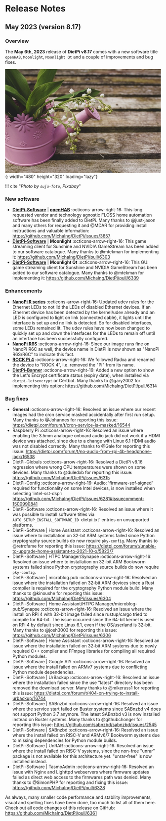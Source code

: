 # Release Notes

## May 2023 (version 8.17)

### Overview

The **May 6th, 2023** release of **DietPi v8.17** comes with a new software title `openHAB`, `Moonlight`, `Moonlight Qt` and a couple of improvements and bug fixes.

![Lilies of the valley](../assets/images/dietpi-release-v8_17.jpg){: width="480" height="320" loading="lazy"}

!!! cite "*Photo by `suju-foto`, Pixabay*"

### New software

- [**DietPi-Software**](../../dietpi_tools/software_installation/#dietpi-software) | [**openHAB**](../../software/social/#openhab) :octicons-arrow-right-16: This long requested vendor and technology agnostic FLOSS home automation software has been finally added to DietPi. Many thanks to @just-jason and many others for requesting it and @MDAR for providing install instructions and valuable information: <https://github.com/MichaIng/DietPi/issues/3857>
- [**DietPi-Software**](../../dietpi_tools/software_installation/#dietpi-software) | **Moonlight** :octicons-arrow-right-16: This game streaming client for Sunshine and NVIDIA GameStream has been added to our software catalogue. Many thanks to @mtekman for implementing it: <https://github.com/MichaIng/DietPi/pull/6303>
- [**DietPi-Software**](../../dietpi_tools/software_installation/#dietpi-software) | **Moonlight Qt** :octicons-arrow-right-16: This GUI game streaming client for Sunshine and NVIDIA GameStream has been added to our software catalogue. Many thanks to @mtekman for implementing it: <https://github.com/MichaIng/DietPi/pull/6339>

### Enhancements

- [**NanoPi R series**](../../hardware/#nanopi-series-friendlyelec) :octicons-arrow-right-16: Updated udev rules for the Ethernet LEDs to not lid the LEDs of disabled Ethernet devices. If an Ethernet device has been detected by the kernel/udev already and an LED is configured to light on link (connected cable), it lights until the interface is set up and no link is detected. So for disabled interfaces, some LEDs remained lit. The udev rules have now been changed to quickly set up and down the interfaces for the LEDs to remain off until an interface has been successfully configured.
- [**NanoPi R6S**](../../hardware/#nanopi-series-friendlyelec) :octicons-arrow-right-16: Since our image runs fine on NanoPi R6C as well, the device name in DietPi is now shown as "NanoPi R6S/R6C" to indicate this fact.
- [**ROCK Pi 4**](../../hardware/#radxa) :octicons-arrow-right-16: We followed Radxa and renamed the device to "ROCK 4", i.e. removed the "Pi" from its name.
- [**DietPi-Banner**](../../dietpi_tools/misc_tools/#dietpi-banner) :octicons-arrow-right-16: Added a new option to show the Let's Encrypt certificate status (expiry date), when installed via `dietpi-letsencrypt` or Certbot. Many thanks to @gary2002 for implementing this option: <https://github.com/MichaIng/DietPi/pull/6314>

### Bug fixes

- **General** :octicons-arrow-right-16: Resolved an issue where our recent images had the cron service masked accidentally after first run setup. Many thanks to @Johannes for reporting this issue: <https://dietpi.com/forum/t/cron-service-is-masked/16544>
- Raspberry Pi :octicons-arrow-right-16: Resolved an issue where enabling the 3.5mm analogue onboard audio jack did not work if a HDMI device was attached, since due to a change with Linux 6.1 HDMI audio was not disabled correctly. Many thanks to @Gale for reporting this issue: <https://dietpi.com/forum/t/no-audio-from-rpi-4b-headphone-jack/16538>
- DietPi-Globals :octicons-arrow-right-16: Resolved a DietPi v8.16 regression where wrong CPU temperatures were shown on some devices. Many thanks to @duledxb for reporting this issue: <https://github.com/MichaIng/DietPi/issues/6315>
- DietPi-Config :octicons-arrow-right-16: Audio: 'firmware-sof-signed' required for functionality on some Intel devices, is now installed when selecting 'intel-sst-dsp': <https://github.com/MichaIng/DietPi/issues/6281#issuecomment-1500990841>
- DietPi-Software :octicons-arrow-right-16: Resolved an issue where it was possible to install software titles via `AUTO_SETUP_INSTALL_SOFTWARE_ID `dietpi.txt` entries on unsupported platforms.
- DietPi-Software | Home Assistant :octicons-arrow-right-16: Resolved an issue where to installation on 32-bit ARM systems failed since Python cryptography source builds do now require `pky-config`. Many thanks to @retrofame for reporting this issue: <https://dietpi.com/forum/t/unable-to-upgrade-home-assistant-to-2021-10-x/5823/7>
- DietPi-Software | HTPC Manager/Synapse :octicons-arrow-right-16: Resolved an issue where to installation on 32-bit ARM Bookworm systems failed since Python cryptography source builds do now require `pky-config`.
- DietPi-Software | microblog.pub :octicons-arrow-right-16: Resolved an issue where the installation failed on 32-bit ARM devices since a Rust compiler is required for the cryptography Python module build. Many thanks to @kinoushe for reporting this issue: <https://github.com/MichaIng/DietPi/issues/6304>
- DietPi-Software | Home Assistant/HTPC Manager/microblog-pub/Synapse :octicons-arrow-right-16: Resolved an issue where the install on RPi 4 with 32-bit image failed since rustup/cargo tried to compile for 64-bit. The issue occurred since the 64-bit kernel is used on RPi 4 by default since Linux 6.1, even if the OS/userland is 32-bit. Many thanks to @josh3003 for reporting this issue: <https://github.com/MichaIng/DietPi/issues/6306>
- DietPi-Software | Home Assistant :octicons-arrow-right-16: Resolved an issue where the installation failed on 32-bit ARM systems due to newly required C++ compiler and FFmpeg libraries for compiling all required Python modules.
- DietPi-Software | Google AIY :octicons-arrow-right-16: Resolved an issue where the install failed on ARMv7 systems due to conflicting Python module dependencies.
- DietPi-Software | UrBackup :octicons-arrow-right-16: Resolved an issue where the installation failed since the use "latest" directory has been removed the download server. Many thanks to @mikeruss1 for reporting this issue: <https://dietpi.com/forum/t/404-on-trying-to-install-urbackup/16744>
- DietPi-Software | SABnzbd :octicons-arrow-right-16: Resolved an issue where the service start failed on Buster systems since SABnzbd v4 does not support Python 3.7 anymore. The latest SABnzbd v3 is now installed instead on Buster systems. Many thanks to @githubchonger for reporting this issue: <https://github.com/sabnzbd/sabnzbd/issues/2545>
- DietPi-Software | SABnzbd :octicons-arrow-right-16: Resolved an issue where the install failed on RISC-V and ARMv6/7 Bookworm systems due to missing dependencies for Python module builds.
- DietPi-Software | UnRAR :octicons-arrow-right-16: Resolved an issue where the install failed on RISC-V systems, since the non-free "unrar" package is not available for this architecture yet. "unrar-free" is now installed instead.
- DietPi-Software | TasmoAdmin :octicons-arrow-right-16: Resolved an issue with Nginx and Lighttpd webservers where firmware updates failed as direct web access to the firmwares path was denied. Many thanks to @SimonPHP for reporting and fixing this issue: <https://github.com/MichaIng/DietPi/pull/6328>

As always, many smaller code performance and stability improvements, visual and spelling fixes have been done, too much to list all of them here. Check out all code changes of this release on GitHub: <https://github.com/MichaIng/DietPi/pull/6361>

